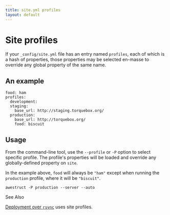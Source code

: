 ```yaml
---
title: site.yml profiles
layout: default
---
```


<div class="page-header">
<h1>Site profiles</h1>
</div>

If your `_config/site.yml` file has an entry named `profiles`,
each of which is a hash of properties, those properties
may be selected en-masse to override any global property of the
same name.

## An example

    food: ham
    profiles:
      development:
      staging:
        base_url: http://staging.torquebox.org/
      production:
        base_url: http://torquebox.org/
        food: biscuit

## Usage

From the command-line tool, use the `--profile` or `-P` option to
select specific profile.  The profile's properties will be loaded
and override any globally-defined property on `site`.

In the example above, `food` will always be `"ham"` except when running the
`production` profile, where it will be `"biscuit"`.

    awestruct -P production --server --auto


<span class="label label-info">See Also</span>

[Deployment over `rsync`](/deployment/) uses site profiles.



